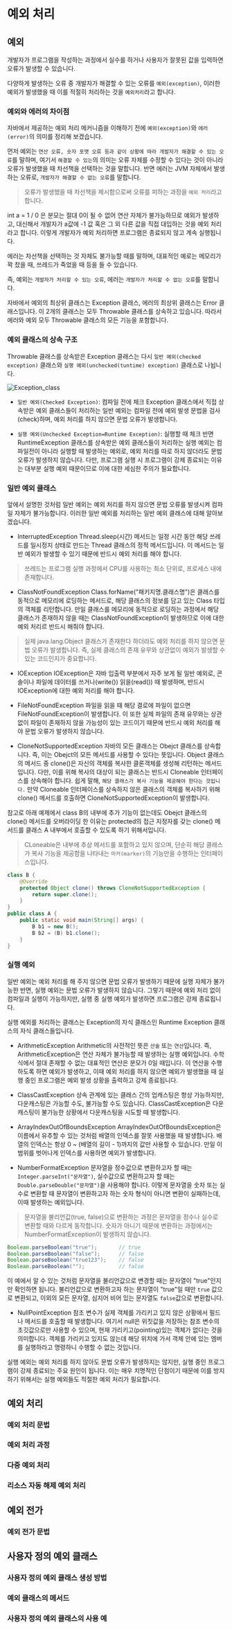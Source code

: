 # 예외 처리

## 예외
개발자가 프로그램을 작성하는 과정에서 실수를 하거나 사용자가 잘못된 값을 입력하면 오류가 발생할 수 있습니다.

다양하게 발생하는 오류 중 개발자가 해결할 수 있는 오류를 `예외(exception)`, 이러한 예외가 발생했을 때 이를 적절히 처리하는 것을 `예외처리`라고 합니다.

### 예외와 에러의 차이점
자바에서 제공하는 예외 처리 메커니즘을 이해하기 전에 `예외(exception)`와 `에러(error)`의 의미를 정리해 보겠습니다.

먼저 예외는 `연산 오류, 숫자 포맷 오류 등과 같이 상황에 따라 개발자가 해결할 수 있는 오류`를 말하며, 여기서 `해결할 수 있는`의 의미는 오류 자체를 수정할 수 있다는 것이 아니라 오류가 발생했을 때 차선책을 선택하는 것을 말합니다.
반면 에러는 JVM 자체에서 발생하는 오류로, `개발자가 해결할 수 없는 오류`를 말합니다.

> 오류가 발생했을 때 차선책을 제시함으로써 오류를 피하는 과정을 `예외 처리`라고 합니다.

int a = 1 / 0 은 분모는 절대 0이 될 수 없어 연산 자체가 불가능하므로 예외가 발생하고, 대신해서 개발자가 a값에 -1 값 혹은 그 외 다른 값을 직접 대입하는 것을 예외 처리라고 합니다.
이렇게 개발자가 예외 처리하면 프로그램은 종료되지 않고 계속 실행됩니다.

에러는 차선책을 선택하는 것 자체도 불가능할 때를 말하며, 대표적인 예로는 메모리가 꽉 찼을 때, 쓰레드가 죽었을 때 등을 들 수 있습니다.

즉, 예외는 `개발자가 처리할 수 있는 오류`, 에러는 `개발자가 처리할 수 없는 오류`를 말합니다.

자바에서 예외의 최상위 클래스는 Exception 클래스, 에러의 최상위 클래스는 Error 클래스입니다.
이 2개의 클래스는 모두 Throwable 클래스를 상속하고 있습니다.
따라서 에러와 예외 모두 Throwable 클래스의 모든 기능을 포함합니다.


### 예외 클래스의 상속 구조
Throwable 클래스를 상속받은 Exception 클래스는 다시 `일반 예외(checked exception)` 클래스와 `실행 예외(unchecked(tuntime) exception)` 클래스로 나뉩니다.

![Exception_class](asset/Exception_class.png)

- `일반 예외(Checked Exception)`: 컴파일 전에 체크
Exception 클래스에서 직접 상속받은 예외 클래스들이 처리하는 일반 예외는 컴파일 전에 예외 발생 문법을 검사(check)하며, 예외 처리를 하지 않으면 문법 오류가 발생합니다.

- `실행 예외(Unchecked Exception=Runtime Exception)`: 실행할 때 체크
반면 RuntimeException 클래스를 상속받은 예외 클래스들이 처리하는 실행 예외는 컴파일전이 아니라 실행할 때 발생하는 예외로, 예외 처리를 따로 하지 않더라도 문법 오류가 발생하지 않습니다.
다만, 프로그램 실행 시 프로그램이 강제 종료되는 이유는 대부분 실행 예외 때문이므로 이에 대한 세심한 주의가 필요합니다.


### 일반 예외 클래스
앞에서 설명한 것처럼 일반 예외는 예외 처리를 하지 않으면 문법 오류를 발생시켜 컴파일 자체가 불가능합니다.
이러한 일반 예외를 처리하는 일반 예외 클래스에 대해 알아보겠습니다.

- InterruptedException
Thread.sleep(시간) 메서드는 일정 시간 동안 해당 쓰레드를 일시정지 상태로 만드는 Thread 클래스의 정적 메서드입니다.
이 메서드는 일반 예외가 발생할 수 있기 때문에 반드시 예외 처리를 해야 합니다.

> 쓰레드는 프로그램 실행 과정에서 CPU를 사용하는 최소 단위로, 프로세스 내에 존재합니다.

- ClassNotFoundException
Class.forName("패키지명.클래스명")은 클래스를 동적으로 메모리에 로딩하는 메서드로, 해당 클래스의 정보를 담고 있는 Class 타입의 객체를 리턴합니다.
만일 클래스를 메모리에 동적으로 로딩하는 과정에서 해당 클래스가 존재하지 않을 때는 ClassNotFoundException이 발생하므로 이에 대한 예외 처리르 반드시 해줘야 합니다.

> 실제 java.lang.Object 클래스가 존재한다 하더라도 예외 처리를 하지 않으면 문법 오류가 발생합니다.
즉, 실제 클래스의 존재 유무와 상관없이 예외가 발생할 수 있는 코드인지가 중요합니다.

- IOException
IOException은 자바 입출력 부분에서 자주 보게 될 일반 예외로, 콘솔이나 파일에 데이터를 쓰거나(write()) 읽을(read()) 때 발생하며, 반드시 IOException에 대한 예외 처리를 해야 합니다.

- FileNotFoundException
파일을 읽을 때 해당 결로에 파일이 없으면 FileNotFoundException이 발생합니다.
이 또한 실제 파일의 존재 유무와는 상관없이 파일이 존재하지 않을 가능성이 있는 코드이기 때문에 반드시 예외 처리를 해야 문법 오류가 발생하지 않습니다.

- CloneNotSupportedException
자바의 모든 클래스는 Obejct 클래스를 상속합니다.
즉, 이는 Obejct의 모든 메서드를 사용할 수 있다는 뜻입니다.
Object 클래스의 메서드 중 clone()은 자신의 객체를 복사한 클론객체를 생성해 리턴하는 메서드입니다.
다만, 이를 위해 복사의 대상이 되는 클래스는 반드시 Cloneable 인터페이스를 상속해야 합니다.
쉽게 말해, `해당 클래스가 복사 기능을 제공해야 한다는 것입니다.`
만약 Cloneable 인터페이스를 상속하지 않은 클래스의 객체를 복사하기 위해 clone() 메서드를 호출하면 CloneNotSupportedException이 발생합니다.

참고로 아래 예제에서 class B의 내부에 추가 기능이 없는데도 Obejct 클래스의 clone() 메서드를 오버라이딩 한 이유는 protected의 접근 지정자를 갖는 clone() 메서드를 클래스 A 내부에서 호출할 수 있도록 하기 위해서입니다.

> CLoneable은 내부에 추상 메서드를 포함하고 있지 않으며, 단순히 해당 클래스가 복사 기능을 제공함을 나타내는 `마커(marker)`의 기능만을 수행하는 인터페이스입니다.

```java
class B {
    @Override
    protected Object clone() throws CloneNotSupportedException {
        return super.clone();
    }
}
public class A {
    public static void main(String[] args) {
        B b1 = new B();
        B b2 = (B) b1.clone();
    }
}
```


### 실행 예외
일반 예외는 예외 처리를 해 주지 않으면 문법 오류가 발생하기 때문에 실행 자체가 불가능한 반면, 실행 예외는 문법 오류가 발생하지 않습니다.
그렇기 때문에 예외 처리 없이 컴파일과 실행이 가능하지만, 실행 중 실행 예외가 발생하면 프로그램은 강제 종료됩니다.

실행 예외를 처리하는 클래스는 Exception의 자식 클래스인 Runtime Exception 클래스의 자식 클래스들입니다.

- ArithmeticException
Arithmetic의 사전적인 뜻은 `산술` 또는 `연산`입니다.
즉, ArithmeticException은 연산 자체가 불가능할 때 발생하는 실행 예외입니다.
수학식에서 절대 존재할 수 없는 대표적인 연산은 분모가 0일 때입니다.
이 연산을 수행하도록 하면 예외가 발생하고, 이때 예외 처리를 하지 않으면 예외가 발생했을 때 실행 중인 프로그램은 예외 발생 상황을 출력하고 강제 종료됩니다.

- ClassCastException
상속 관계에 있는 클래스 간의 업캐스팅은 항상 가능하지만, 다운캐스팅은 가능할 수도, 불가능할 수도 있습니다.
ClassCastException은 다운캐스팅이 불가능한 상황에서 다운캐스팅을 시도할 때 발생합니다.

- ArrayIndexOutOfBoundsException
ArrayIndexOutOfBoundsException은 이름에서 유추할 수 있는 것처럼 배열의 인덱스를 잘못 사용했을 때 발생합니다.
배열의 인덱스는 항상 0 ~ (배열의 길이 - 1)까지의 값만 사용할 수 있습니다.
만일 이 범위를 벗어나게 인덱스를 사용하면 예외가 발생합니다.

- NumberFormatException
문자열을 정수값으로 변환하고자 할 때는 `Integer.parseInt("문자열")`, 실수값으로 변환하고자 할 때는 `Double.parseDouble("문자열")`을 사용해야 합니다.
이렇게 문자열을 숫자 또는 실수로 변환할 때 문자열이 변환하고자 하는 숫자 형식이 아니면 변환이 실패하는데, 이때 발생하는 예외입니다.

> 문자열을 불리언값(true, false)으로 변환하는 과정은 문자열을 정수나 실수로 변환할 때와 다르게 동작합니다.
숫자가 아니기 때문에 변환하는 과정에서는 NumberFormatException이 발생하지 않습니다.

```java
Boolean.parseBoolean("true");       // true
Boolean.parseBoolean("false");      // false
Boolean.parseBoolean("true123");    // false
Boolean.parseBoolean("");           // false
```

이 예에서 알 수 있는 것처럼 문자열을 불리언값으로 변경할 때는 문자열이 "true"인지만 확인하면 됩니다.
불리언값으로 변환하고자 하는 문자열이 "true"일 때만 `true` 값으로 변환되고, 이외의 모든 문자열, 심지어 비어 있는 문자열도 `false`값으로 변환합니다.


- NullPointException
참조 변수가 실제 객체를 가리키고 있지 않은 상황에서 필드나 메서드를 호출할 때 발생합니다.
여기서 null은 위칫값을 저장하는 참조 변수의 초깃값으로만 사용할 수 있으며, 현재 가리키고(pointing)있는 객체가 없다는 것을 의미합니다.
객체를 가리키고 있지도 않는데 해당 위치에 가서 객체 안에 있는 멤버를 실행하라고 명령하니 수행할 수 없는 것입니다.


실행 예외는 예외 처리를 하지 않아도 문법 오류가 발생하지는 않지만, 실행 중인 프로그램이 강제 종료되는 주요 원인이 됩니다.
이는 매우 치명적인 단점이기 때문에 이를 방지하기 위해서는 실행 예외들도 적절한 예외 처리가 필요합니다.

## 예외 처리

### 예외 처리 문법

### 예외 처리 과정

### 다중 예외 처리

### 리소스 자동 해제 예외 처리

## 예외 전가

### 예외 전가 문법

## 사용자 정의 예외 클래스

### 사용자 정의 예외 클래스 생성 방법

### 예외 클래스의 메서드

### 사용자 정의 예외 클래스의 사용 예
